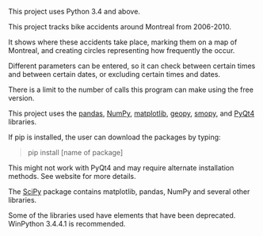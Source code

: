 This project uses Python 3.4 and above.

This project tracks bike accidents around Montreal from 2006-2010. 

It shows where these accidents take place, marking them on a map of Montreal, and creating circles representing how frequently the occur.

Different parameters can be entered, so it can check between certain times and between certain dates, or excluding certain times and dates.

There is a limit to the number of calls this program can make using the free version.

This project uses the [pandas](http://pandas.pydata.org/pandas-docs/stable/install.html), [NumPy](http://www.scipy.org/scipylib/download.html), [matplotlib](http://matplotlib.org/faq/installing_faq.html), [geopy](https://pypi.python.org/pypi/geopy), [smopy](https://pypi.python.org/pypi/smopy), and [PyQt4](http://pyqt.sourceforge.net/Docs/PyQt4/installation.html) libraries.

If pip is installed, the user can download the packages by typing:

> pip install [name of package]


This might not work with PyQt4 and may require alternate installation methods. See website for more details.

The [SciPy](https://www.scipy.org/install.html) package contains matplotlib, pandas, NumPy and several other libraries.

Some of the libraries used have elements that have been deprecated. WinPython 3.4.4.1 is recommended.
